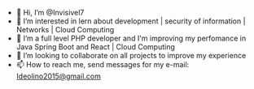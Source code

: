 - 👋 Hi, I’m @Invisivel7
- 👀 I’m interested in lern about development | security of information | Networks | Cloud Computing 
- 🌱 I’m a full level PHP developer and I'm improving my perfomance in Java Spring Boot and React | Cloud Computing 
- 💞️ I’m looking to collaborate on all projects to improve my experience 
- 📫 How to reach me, send messages for my e-mail: Ideolino2015@gmail.com

<!---
Invisivel7/Invisivel7 is a ✨ special ✨ repository because its `README.md` (this file) appears on your GitHub profile.
You can click the Preview link to take a look at your changes.
--->
